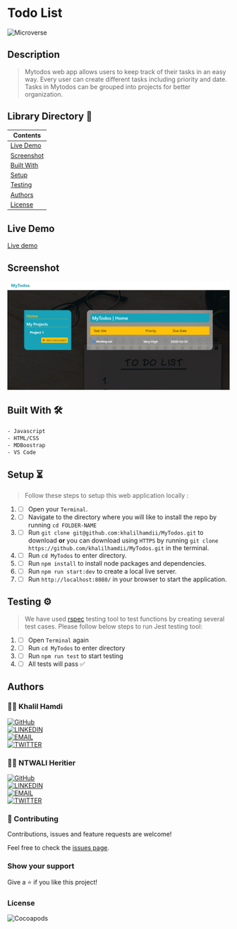 # Todo List

![Microverse](https://img.shields.io/badge/-Microverse-6F23FF?style=for-the-badge)

## Description

> Mytodos web app allows users to keep track of their tasks in an easy way. Every user can create different tasks including priority and date. Tasks in Mytodos can be grouped into projects for better organization.

## Library Directory 📙

| Contents                    |
| --------------------------- |
| [Live Demo](#live-demo)     |
| [Screenshot](#screenshot)   |
| [Built With](#built-with-🛠) |
| [Setup](#setup-⏳)          |
| [Testing](#testing-⚙️)      |
| [Authors](#authors)         |
| [License](#license)         |

## Live Demo

[Live demo](https://khalilhamdii.github.io/MyTodos/)

## Screenshot

![img](./image/image.PNG)

## Built With 🛠

```
- Javascript
- HTML/CSS
- MDBoostrap
- VS Code
```

## Setup ⏳

> Follow these steps to setup this web application locally :

1. - [ ] Open your `Terminal`.
2. - [ ] Navigate to the directory where you will like to install the repo by running `cd FOLDER-NAME`
3. - [ ] Run `git clone git@github.com:khalilhamdii/MyTodos.git` to download <b>or</b> you can download using `HTTPS` by running `git clone https://github.com/khalilhamdii/MyTodos.git` in the terminal.
4. - [ ] Run `cd MyTodos` to enter directory.
5. - [ ] Run `npm install` to install node packages and dependencies.
6. - [ ] Run `npm run start:dev` to create a local live server.
7. - [ ] Run `http://localhost:8080/` in your browser to start the application.

## Testing ⚙️

> We have used [rspec](https://jestjs.io/) testing tool to test functions by creating several test cases. Please follow below steps to run Jest testing tool:

1. - [ ] Open `Terminal` again
2. - [ ] Run `cd MyTodos` to enter directory
3. - [ ] Run `npm run test` to start testing
4. - [ ] All tests will pass ✅

## Authors

### 👨‍💻 Khalil Hamdi

[![GitHub](https://img.shields.io/badge/-GitHub-000?style=for-the-badge&logo=GitHub&logoColor=white)](https://github.com/khalilhamdii) <br>
[![LINKEDIN](https://img.shields.io/badge/-LINKEDIN-0077B5?style=for-the-badge&logo=Linkedin&logoColor=white)](https://www.linkedin.com/in/khalilhamdi/) <br>
[![EMAIL](https://img.shields.io/badge/-EMAIL-D14836?style=for-the-badge&logo=Mail.Ru&logoColor=white)](mailto:khaalil.hamdi@gmail.com) <br>
[![TWITTER](https://img.shields.io/badge/-TWITTER-1DA1F2?style=for-the-badge&logo=Twitter&logoColor=white)](https://twitter.com/Khalilhamdiii)

### 👨‍💻 NTWALI Heritier

[![GitHub](https://img.shields.io/badge/-GitHub-000?style=for-the-badge&logo=GitHub&logoColor=white)](https://github.com/NtwaliHeritier) <br>
[![LINKEDIN](https://img.shields.io/badge/-LINKEDIN-0077B5?style=for-the-badge&logo=Linkedin&logoColor=white)](https://www.linkedin.com/in/ntwaliheritier/) <br>
[![EMAIL](https://img.shields.io/badge/-EMAIL-D14836?style=for-the-badge&logo=Mail.Ru&logoColor=white)](mailto:ntwalihatsor78.nh@gmail.com) <br>
[![TWITTER](https://img.shields.io/badge/-TWITTER-1DA1F2?style=for-the-badge&logo=Twitter&logoColor=white)](https://twitter.com/NtwaliHeritier)

### 🤝 Contributing

Contributions, issues and feature requests are welcome!

Feel free to check the [issues page](https://github.com/khalilhamdii/MyTodos).

### Show your support

Give a ⭐️ if you like this project!

### License

![Cocoapods](https://img.shields.io/cocoapods/l/AFNetworking?color=red&style=for-the-badge)
